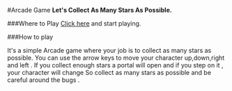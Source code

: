 #Arcade Game 
**Let's Collect As Many Stars As Possible.**

###Where to Play 
[Click here](https://sankitshane.github.io/frontend-nanodegree-arcade-game/) and start playing.

###How to play

It's a simple Arcade game where your job is to collect as many stars as possible. 
You can use the arrow keys to move your character up,down,right and left .
If you collect enough stars a portal will open and if you step on it , your character will change
So collect as many stars as possible and be careful around the bugs . 


